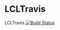 # LCLTravis
LCLTravis
[![Build Status](https://travis-ci.org/Licl123/LCLTravis.svg?branch=master)](https://travis-ci.org/Licl123/LCLTravis)
